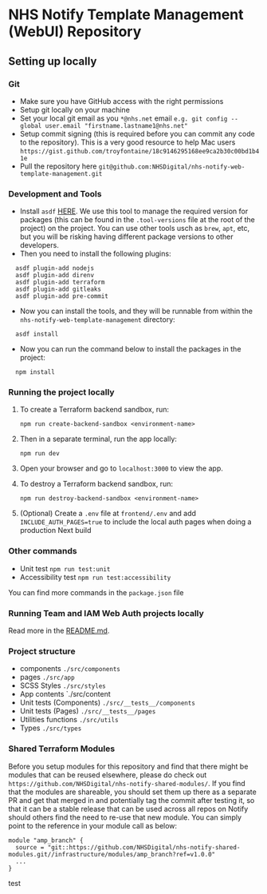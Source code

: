 # NHS Notify Template Management (WebUI) Repository

## Setting up locally

### Git

- Make sure you have GitHub access with the right permissions
- Setup git locally on your machine
- Set your local git email as you `*@nhs.net` email `e.g. git config --global user.email "firstname.lastname1@nhs.net"`
- Setup commit signing (this is required before you can commit any code to the repository). This is a very good resource to help Mac users `https://gist.github.com/troyfontaine/18c9146295168ee9ca2b30c00bd1b41e`
- Pull the repository here `git@github.com:NHSDigital/nhs-notify-web-template-management.git`

### Development and Tools

- Install `asdf` [HERE](https://asdf-vm.com/guide/getting-started.html#_2-download-asdf). We use this tool to manage the required version for packages (this can be found in the `.tool-versions` file at the root of the project) on the project. You can use other tools usch as `brew`, `apt`, etc, but you will be risking having different package versions to other developers.
- Then you need to install the following plugins:

```shell
  asdf plugin-add nodejs
  asdf plugin-add direnv
  asdf plugin-add terraform
  asdf plugin-add gitleaks
  asdf plugin-add pre-commit
```

- Now you can install the tools, and they will be runnable from within the `nhs-notify-web-template-management` directory:

```shell
  asdf install
```

- Now you can run the command below to install the packages in the project:

```shell
  npm install
```

### Running the project locally

1. To create a Terraform backend sandbox, run:

   ```shell
   npm run create-backend-sandbox <environment-name>
   ```

2. Then in a separate terminal, run the app locally:

   ```shell
   npm run dev
   ```

3. Open your browser and go to `localhost:3000` to view the app.

4. To destroy a Terraform backend sandbox, run:

   ```shell
   npm run destroy-backend-sandbox <environment-name>
   ```

5. (Optional) Create a `.env` file at `frontend/.env` and add `INCLUDE_AUTH_PAGES=true` to include the local auth pages when doing a production Next build

### Other commands

- Unit test `npm run test:unit`
- Accessibility test `npm run test:accessibility`

You can find more commands in the `package.json` file

### Running Team and IAM Web Auth projects locally

Read more in the [README.md](./local/README.md).

### Project structure

- components `./src/components`
- pages `./src/app`
- SCSS Styles `./src/styles`
- App contents `./src/content
- Unit tests (Components) `./src/__tests__/components`
- Unit tests (Pages) `./src/__tests__/pages`
- Utilities functions `./src/utils`
- Types `./src/types`

### Shared Terraform Modules

Before you setup modules for this repository and find that there might be modules that can be reused elsewhere, please do check out `https://github.com/NHSDigital/nhs-notify-shared-modules/`. If you find that the modules are shareable, you should set them up there as a separate PR and get that merged in and potentially tag the commit after testing it, so that it can be a stable release that can be used across all repos on Notify should others find the need to re-use that new module. You can simply point to the reference in your module call as below:

```hcl
module "amp_branch" {
  source = "git::https://github.com/NHSDigital/nhs-notify-shared-modules.git//infrastructure/modules/amp_branch?ref=v1.0.0"
  ...
}
```

test

